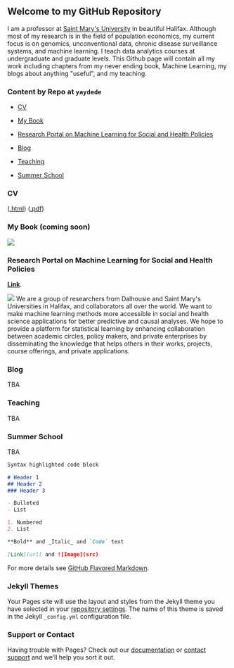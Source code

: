 ## Welcome to my GitHub Repository

I am a professor at [Saint Mary's University](https://smu.ca) in beautiful Halifax.  Although most of my research is in the field of population economics, my current focus is on genomics, unconventional data, chronic disease surveillance systems, and machine learning.  I teach data analytics courses at undergraduate and graduate levels. This Github page will contain all my work including chapters from my never ending book, Machine Learning, my blogs about anything "useful", and my teaching.

### Content by Repo at `yaydede`
* [CV](#head1234) 
  
* [My Book](#head1235) 
  
* [Research Portal on Machine Learning for Social and Health Policies](#head1236) 
  
* [Blog](#head1237) 
  
* [Teaching](#head1238) 
  
* [Summer School](#head1239) 


### <a name="head1234"></a>CV

([.html](https://raw.githack.com/yaydede/Credentials/main/CV2.html)) 
([.pdf](https://raw.githack.com/yaydede/Credentials/main/CV2.pdf)) 


### <a name="head1235"></a>My Book (coming soon)

![](https://raw.githack.com/yaydede/MLBook/main/coverpage2.png)

### <a name="head1236"></a>Research Portal on Machine Learning for Social and Health Policies
[**Link**](https://sites.google.com/view/mlportal/home). 
  
![](https://raw.githack.com/yaydede/MLportal/main/MLportal.png)
We are a group of researchers from Dalhousie and Saint Mary's Universities in Halifax, and collaborators all over the world.  We want to make machine learning methods more accessible in social and health science applications for better predictive and causal analyses.   We hope to provide a platform for statistical learning by enhancing collaboration between academic circles, policy makers, and private enterprises by disseminating the knowledge that helps others in their works, projects, course offerings, and private applications.

### <a name="head1237"></a>Blog
TBA
### <a name="head1238"></a>Teaching
TBA
### <a name="head1239"></a>Summer School
TBA




```markdown
Syntax highlighted code block

# Header 1
## Header 2
### Header 3

- Bulleted
- List

1. Numbered
2. List

**Bold** and _Italic_ and `Code` text

[Link](url) and ![Image](src)
```

For more details see [GitHub Flavored Markdown](https://guides.github.com/features/mastering-markdown/).

### Jekyll Themes

Your Pages site will use the layout and styles from the Jekyll theme you have selected in your [repository settings](https://github.com/yaydede/Yigit_Aydede/settings). The name of this theme is saved in the Jekyll `_config.yml` configuration file.

### Support or Contact

Having trouble with Pages? Check out our [documentation](https://docs.github.com/categories/github-pages-basics/) or [contact support](https://github.com/contact) and we’ll help you sort it out.
